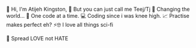 👋 Hi, I'm Atijeh Kingston, 
🤗 But you can just call me Teej/Tj
🌈 Changing the world...
💚 One code at a time.
💻 Coding since i was knee high.
📈 Practise makes perfect eh?
⚡🤓 I love all things sci-fi 

🙌 Spread LOVE not HATE 


